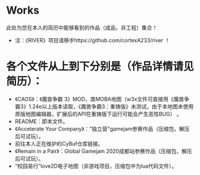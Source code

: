 # Works
此处为您在本人的简历中能够看到的作品（成品，非工程）集合！
- 注：《RIVER》项目请移步https://github.com/cortexA233/river ！
# 各个文件从上到下分别是（作品详情请见简历）：
* 《CAOS》：《魔兽争霸 3》MOD，类MOBA地图（w3x文件可直接用《魔兽争霸3》1.24e以上版本读取，《魔兽争霸3：重铸版》未测试，由于本地图未使用原版地图编辑器，扩展后的API在重铸版下运行可能会产生恶性BUG） 。
* README：即本文件。
* 《Accelerate Your Company》："独立营"gamejam参赛作品（压缩包，解压后可试玩）。
* 前往本人正在维护的CyBuf仓库链接。
* 《Remain in a Pair》：Global Gamejam 2020成都站参赛作品（压缩包，解压后可试玩）。
* “校园易行”love2D电子地图（非游戏项目，压缩包中为lua代码文件）。
